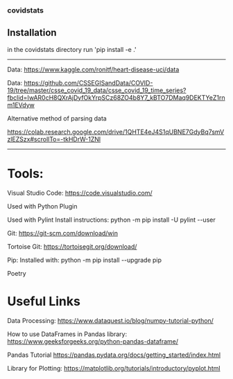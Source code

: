 ### covidstats

## Installation
in the covidstats directory run 'pip install -e .'


-----
Data:
https://www.kaggle.com/ronitf/heart-disease-uci/data

Data:
https://github.com/CSSEGISandData/COVID-19/tree/master/csse_covid_19_data/csse_covid_19_time_series?fbclid=IwAR0cH8QXrAjDyfOkYrpSCz68ZO4b8Y7_kBTO7DMaq9DEKTYeZ1rnm1EVdyw

Alternative method of parsing data

https://colab.research.google.com/drive/1QHTE4eJ4S1qUBNE7GdyBq7smVzlEZSzx#scrollTo=-tkHDrW-1ZNl

-----

# Tools:
Visual Studio Code:
https://code.visualstudio.com/

Used with Python Plugin

Used with Pylint
Install instructions:
python -m pip install -U pylint --user

Git:
https://git-scm.com/download/win

Tortoise Git:
https://tortoisegit.org/download/

Pip: 
Installed with:
python -m pip install --upgrade pip

Poetry

# Useful Links

Data Processing:
https://www.dataquest.io/blog/numpy-tutorial-python/

How to use DataFrames in Pandas library:
https://www.geeksforgeeks.org/python-pandas-dataframe/

Pandas Tutorial
https://pandas.pydata.org/docs/getting_started/index.html

Library for Plotting:
https://matplotlib.org/tutorials/introductory/pyplot.html

